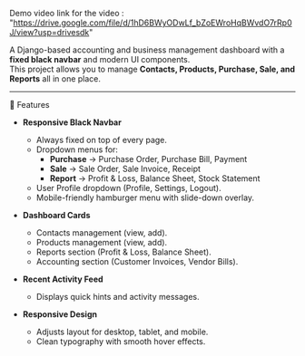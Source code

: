 Demo video link for the video :
"https://drive.google.com/file/d/1hD6BWyODwLf_bZoEWroHqBWvdO7rRp0J/view?usp=drivesdk"

A Django-based accounting and business management dashboard with a **fixed black navbar** and modern UI components.  
This project allows you to manage **Contacts, Products, Purchase, Sale, and Reports** all in one place.

---

🚀 Features

- **Responsive Black Navbar**
  - Always fixed on top of every page.
  - Dropdown menus for:
    - **Purchase** → Purchase Order, Purchase Bill, Payment
    - **Sale** → Sale Order, Sale Invoice, Receipt
    - **Report** → Profit & Loss, Balance Sheet, Stock Statement
  - User Profile dropdown (Profile, Settings, Logout).
  - Mobile-friendly hamburger menu with slide-down overlay.

- **Dashboard Cards**
  - Contacts management (view, add).
  - Products management (view, add).
  - Reports section (Profit & Loss, Balance Sheet).
  - Accounting section (Customer Invoices, Vendor Bills).

- **Recent Activity Feed**
  - Displays quick hints and activity messages.

- **Responsive Design**
  - Adjusts layout for desktop, tablet, and mobile.
  - Clean typography with smooth hover effects.

